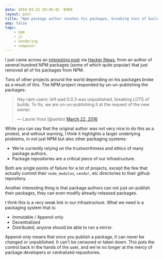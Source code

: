```yaml
---
date: 2016-03-22 20:49:42 -0400
layout: post
title: "Npm package author revokes his packages, breaking tons of builds"
amp: false
tags:
    - npm
    - js
    - vendoring
    - composer
---
```


I just came across an [interesting post][1] via [Hacker News][2], from an
author of several hundred NPM packages (some of which quite popular) that
just removed all of his packages from NPM.

Tons of other projects around the world depending on his packages broke as
a result of this. The NPM project responded by un-un-publishing the packages:

<blockquote class="twitter-tweet" data-lang="en"><p lang="en" dir="ltr">Hey npm users: left-pad 0.0.3 was unpublished, breaking LOTS of builds. To fix, we are un-un-publishing it at the request of the new owner.</p>&mdash; Laurie Voss (@seldo) <a href="https://twitter.com/seldo/status/712414400808755200">March 22, 2016</a></blockquote>
<script async src="//platform.twitter.com/widgets.js" charset="utf-8"></script>

While you can say that the original author was not very nice to do this as
a protest, and without warning, I think it highlights a larger underlying
problems, in not just NPM but also other packaging systems:

* We're currently relying on the trustworthiness and ethics of many package
  authors.
* Package repositories are a critical piece of our infrastructure.

Both are single points of failure for a lot of projects, except the few
that actually commit their `node_modules`, `vendor`, etc directories to
their github repository.

Another interesting thing is that package authors can not just un-publish
their packages, they can even modify already-released packages.

I think this is a very weak link in our infrastructure. What we need is a
packaging system that is:

* Immutable / Append-only
* Decentralized
* Distributed, anyone should be able to run a mirror.

Append-only means that once you publish a package, it can never be changed or
unpublished. It can't be censored or taken down. This puts the control
back in the hands of the user, and we're no longer at the mercy of package
developers or centralized repositories.

[1]: https://medium.com/@azerbike/i-ve-just-liberated-my-modules-9045c06be67c
[2]: https://news.ycombinator.com/item?id=11340510

